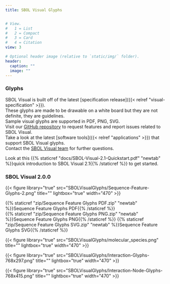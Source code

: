 ```yaml
---
title: SBOL Visual Glyphs


# View.
#   1 = List
#   2 = Compact
#   3 = Card
#   4 = Citation
view: 3

# Optional header image (relative to `static/img/` folder).
header:
  caption: ""
  image: ""
---
```


### Glyphs

SBOL Visual is built off of the latest [specification release]({{< relref "visual-specification" >}}).\
These glyphs are made to be drawable on a white board but they are not definite, they are guidelines.\
Sample visual glyphs are supported in PDF, PNG, SVG.\
Visit our [GitHub repository](https://github.com/SynBioDex/SBOL-visual) to request features and report issues related to SBOL Visual.\
Take a look at the latest [software tools]({{< relref "applications" >}}) that support SBOL Visual glyphs.\
Contact the [SBOL Visual team](mailto:sbol-visual@googlegroups.com) for further questions.

Look at this {{% staticref "docs/SBOL-Visual-2.1-Quickstart.pdf" "newtab" %}}quick introduction to SBOL Visual 2.1{{% /staticref %}} to get started.

### SBOL Visual 2.0.0

{{< figure library="true" src="SBOLVisualGlyphs/Sequence-Feature-Glyphs-2.png" title="" lightbox="true" width="470" >}}

{{% staticref "zip/Sequence Feature Glyphs PDF.zip" "newtab" %}}Sequence Feature Glyphs PDF{{% /staticref %}}\
{{% staticref "zip/Sequence Feature Glyphs PNG.zip" "newtab" %}}Sequence Feature Glyphs PNG{{% /staticref %}}
{{% staticref "zip/Sequence Feature Glyphs SVG.zip" "newtab" %}}Sequence Feature Glyphs SVG{{% /staticref %}}

{{< figure library="true" src="SBOLVisualGlyphs/molecular_species.png" title="" lightbox="true" width="470" >}}

{{< figure library="true" src="SBOLVisualGlyphs/Interaction-Glyphs-768x297.png" title="" lightbox="true" width="470" >}}

{{< figure library="true" src="SBOLVisualGlyphs/Interaction-Node-Glyphs-768x415.png" title="" lightbox="true" width="470" >}}
